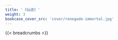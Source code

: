 ```yaml
---
title: '《仙逆》'
weight: 3
bookcase_cover_src: 'cover/renegade-immortal.jpg'
---
```

{{< breadcrumbs >}}
